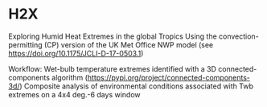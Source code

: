 # H2X

Exploring Humid Heat Extremes in the global Tropics
Using the convection-permitting (CP) version of the UK Met Office NWP model (see https://doi.org/10.1175/JCLI-D-17-0503.1)

Workflow:
Wet-bulb temperature extremes identified with a 3D connected-components algorithm (https://pypi.org/project/connected-components-3d/)
Composite analysis of environmental conditions associated with Twb extremes on a 4x4 deg.-6 days window
